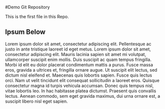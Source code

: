 #Demo Git Repository

This is the first file in this Repo.

## Ipsum Below

Lorem ipsum dolor sit amet, consectetur adipiscing elit. Pellentesque ac justo in ante tristique laoreet id eget metus. Lorem ipsum dolor sit amet, consectetur adipiscing elit. Mauris lacinia sapien sit amet mi volutpat, ullamcorper suscipit enim mollis. Duis suscipit ac quam tempus fringilla. Morbi id elit eu dolor placerat condimentum mattis a purus. Fusce massa eros, gravida a ultrices et, fringilla ornare augue. Ut suscipit elit lectus, sed dictum nisl eleifend et. Maecenas quis lobortis sapien. Fusce quis lectus orci. Nam ut velit tincidunt elit consequat sollicitudin a laoreet eros. Quisque consectetur magna id turpis vehicula accumsan. Donec quis tempus nisl, vitae lobortis leo. In hac habitasse platea dictumst. Praesent quis convallis lectus. Aenean commodo, sem eget gravida maximus, dui urna ornare est, a suscipit libero nisl eget sapien.

